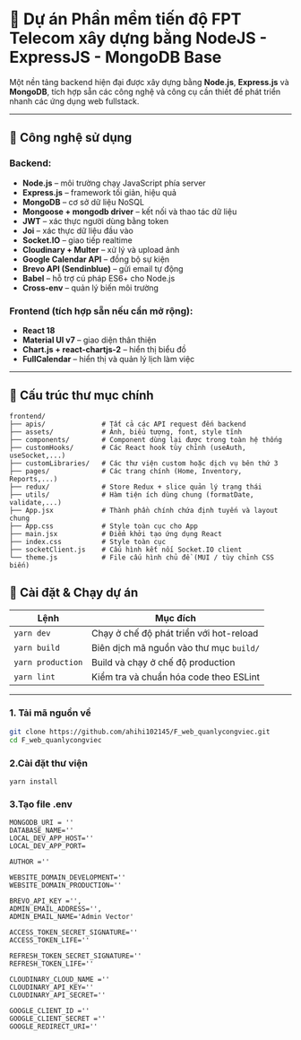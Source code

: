 # 🚀 Dự án Phần mềm tiến độ FPT Telecom xây dựng bằng NodeJS - ExpressJS - MongoDB Base

Một nền tảng backend hiện đại được xây dựng bằng **Node.js**, **Express.js** và **MongoDB**, tích hợp sẵn các công nghệ và công cụ cần thiết để phát triển nhanh các ứng dụng web fullstack.

---

## 🧰 Công nghệ sử dụng

### Backend:
- **Node.js** – môi trường chạy JavaScript phía server
- **Express.js** – framework tối giản, hiệu quả
- **MongoDB** – cơ sở dữ liệu NoSQL
- **Mongoose + mongodb driver** – kết nối và thao tác dữ liệu
- **JWT** – xác thực người dùng bằng token
- **Joi** – xác thực dữ liệu đầu vào
- **Socket.IO** – giao tiếp realtime
- **Cloudinary + Multer** – xử lý và upload ảnh
- **Google Calendar API** – đồng bộ sự kiện
- **Brevo API (Sendinblue)** – gửi email tự động
- **Babel** – hỗ trợ cú pháp ES6+ cho Node.js
- **Cross-env** – quản lý biến môi trường

### Frontend (tích hợp sẵn nếu cần mở rộng):
- **React 18**
- **Material UI v7** – giao diện thân thiện
- **Chart.js + react-chartjs-2** – hiển thị biểu đồ
- **FullCalendar** – hiển thị và quản lý lịch làm việc

---

## 📁 Cấu trúc thư mục chính

```
frontend/
├── apis/              # Tất cả các API request đến backend
├── assets/            # Ảnh, biểu tượng, font, style tĩnh
├── components/        # Component dùng lại được trong toàn hệ thống
├── customHooks/       # Các React hook tùy chỉnh (useAuth, useSocket,...)
├── customLibraries/   # Các thư viện custom hoặc dịch vụ bên thứ 3
├── pages/             # Các trang chính (Home, Inventory, Reports,...)
├── redux/             # Store Redux + slice quản lý trạng thái
├── utils/             # Hàm tiện ích dùng chung (formatDate, validate,...)
├── App.jsx            # Thành phần chính chứa định tuyến và layout chung
├── App.css            # Style toàn cục cho App
├── main.jsx           # Điểm khởi tạo ứng dụng React
├── index.css          # Style toàn cục
├── socketClient.js    # Cấu hình kết nối Socket.IO client
└── theme.js           # File cấu hình chủ đề (MUI / tùy chỉnh CSS biến)
```
## 🚀 Cài đặt & Chạy dự án


| Lệnh | Mục đích |
|------|----------|
| `yarn dev` | Chạy ở chế độ phát triển với hot-reload |
| `yarn build` | Biên dịch mã nguồn vào thư mục `build/` |
| `yarn production` | Build và chạy ở chế độ production |
| `yarn lint` | Kiểm tra và chuẩn hóa code theo ESLint |

---


### 1. Tải mã nguồn về

```bash
git clone https://github.com/ahihi102145/F_web_quanlycongviec.git
cd F_web_quanlycongviec
```
### 2.Cài đặt thư viện
```
yarn install
```
### 3.Tạo file .env
```
MONGODB_URI = ''
DATABASE_NAME=''
LOCAL_DEV_APP_HOST=''
LOCAL_DEV_APP_PORT=

AUTHOR =''

WEBSITE_DOMAIN_DEVELOPMENT=''
WEBSITE_DOMAIN_PRODUCTION=''

BREVO_API_KEY ='',
ADMIN_EMAIL_ADDRESS='',
ADMIN_EMAIL_NAME='Admin Vector'

ACCESS_TOKEN_SECRET_SIGNATURE=''
ACCESS_TOKEN_LIFE=''

REFRESH_TOKEN_SECRET_SIGNATURE=''
REFRESH_TOKEN_LIFE=''

CLOUDINARY_CLOUD_NAME =''
CLOUDINARY_API_KEY=''
CLOUDINARY_API_SECRET=''

GOOGLE_CLIENT_ID =''
GOOGLE_CLIENT_SECRET =''
GOOGLE_REDIRECT_URI=''
```
